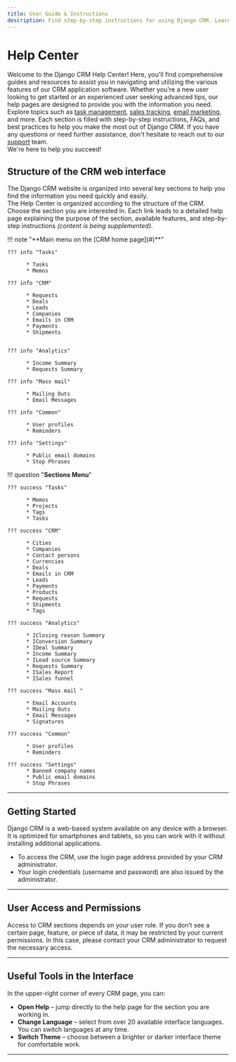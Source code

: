 ```yaml
---
title: User Guide & Instructions
description: Find step-by-step instructions for using Django CRM. Learn how to log in, navigate CRM modules, manage access rights, switch languages, and customize the interface on any device.
---
```


# **Help Center**

Welcome to the Django CRM Help Center! Here, you'll find comprehensive guides and resources to assist you in navigating and utilizing
the various features of our CRM application software. Whether you're a new user looking to get started or
an experienced user seeking advanced tips, our help pages are designed to provide you with the information you need.
Explore topics such as [task management](../features/tasks-app-features), [sales tracking](../features/crm-app-features), [email marketing](../features/massmail-app-features), and more.
Each section is filled with step-by-step instructions, FAQs, and best practices to help you make the most out of Django CRM.
If you have any questions or need further assistance, don't hesitate to reach out to our [support](../support) team.  
We're here to help you succeed!

## **Structure of the CRM web interface**

The Django CRM website is organized into several key sections to help you find the information you need quickly and easily.  
The Help Center is organized according to the structure of the CRM.
Choose the section you are interested in. Each link leads to a detailed help page explaining the purpose of the section,
available features, and step-by-step instructions *(content is being supplemented)*.

<div class="grid" markdown>
!!! note "**Main menu on the [CRM home page](#)**"

    ??? info "Tasks"
    
          * Tasks
          * Memos
    
    ??? info "CRM"
    
          * Requests
          * Deals
          * Leads
          * Companies
          * Emails in CRM
          * Payments
          * Shipments

    
    ??? info "Analytics"
    
          * Income Summary
          * Requests Summary
    
    ??? info "Mass mail"
    
          * Mailing Outs
          * Email Messages
    
    ??? info "Common"
    
          * User profiles
          * Reminders

    ??? info "Settings"

          * Public email domains
          * Stop Phrases

!!! question "**Sections Menu**"

    ??? success "Tasks"

          * Memos
          * Projects
          * Tags
          * Tasks

    ??? success "CRM"

          * Cities
          * Companies
          * Contact persons
          * Currencies
          * Deals
          * Emails in CRM
          * Leads
          * Payments
          * Products
          * Requests
          * Shipments
          * Tags

    ??? success "Analytics"

          * IClosing reason Summary
          * IConversion Summary
          * IDeal Summary
          * Income Summary
          * ILead source Summary
          * Requests Summary
          * ISales Report
          * ISales funnel

    ??? success "Mass mail "

          * Email Accounts
          * Mailing Outs
          * Email Messages
          * Signatures

    ??? success "Common"

          * User profiles
          * Reminders

    ??? success "Settings"
          * Banned company names
          * Public email domains
          * Stop Phrases

</div>

---

## **Getting Started**

Django CRM is a web-based system available on any device with a browser. It is optimized for smartphones and tablets, so you can work with it without installing additional applications.

* To access the CRM, use the login page address provided by your CRM administrator.
* Your login credentials (username and password) are also issued by the administrator.

---

## **User Access and Permissions**

Access to CRM sections depends on your user role. If you don’t see a certain page, feature, or piece of data, it may be restricted by your current permissions.
In this case, please contact your CRM administrator to request the necessary access.

---

## **Useful Tools in the Interface**

In the upper-right corner of every CRM page, you can:

* **Open Help** – jump directly to the help page for the section you are working in.
* **Change Language** – select from over 20 available interface languages. You can switch languages at any time.
* **Switch Theme** – choose between a brighter or darker interface theme for comfortable work.

---
